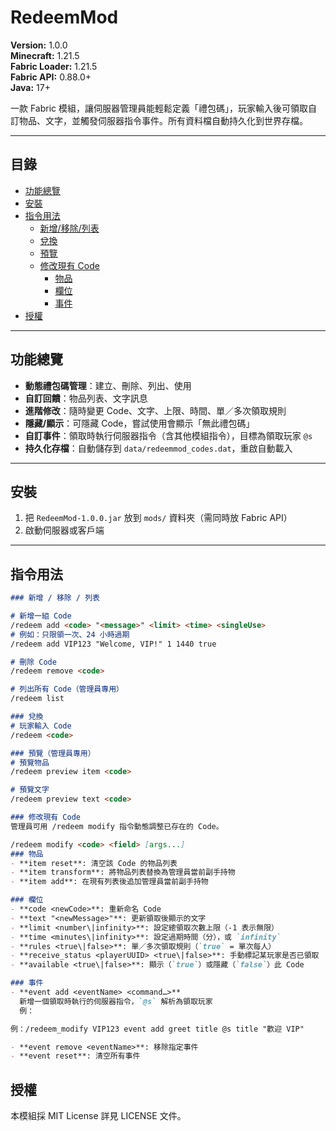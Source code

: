 # RedeemMod

**Version:** 1.0.0  
**Minecraft:** 1.21.5  
**Fabric Loader:** 1.21.5  
**Fabric API:** 0.88.0+  
**Java:** 17+

一款 Fabric 模組，讓伺服器管理員能輕鬆定義「禮包碼」，玩家輸入後可領取自訂物品、文字，並觸發伺服器指令事件。所有資料檔自動持久化到世界存檔。

---

## 目錄

- [功能總覽](#功能總覽)  
- [安裝](#安裝)  
- [指令用法](#指令用法)  
  - [新增/移除/列表](#新增移除列表)  
  - [兌換](#兌換)  
  - [預覽](#預覽)  
  - [修改現有 Code](#修改現有-code)  
    - [物品](#物品)  
    - [欄位](#欄位)  
    - [事件](#事件)  
- [授權](#授權)  

---

## 功能總覽

- **動態禮包碼管理**：建立、刪除、列出、使用  
- **自訂回饋**：物品列表、文字訊息  
- **進階修改**：隨時變更 Code、文字、上限、時間、單／多次領取規則  
- **隱藏/顯示**：可隱藏 Code，嘗試使用會顯示「無此禮包碼」  
- **自訂事件**：領取時執行伺服器指令（含其他模組指令），目標為領取玩家 `@s`  
- **持久化存檔**：自動儲存到 `data/redeemmod_codes.dat`，重啟自動載入  

---

## 安裝

1. 把 `RedeemMod-1.0.0.jar` 放到 `mods/` 資料夾（需同時放 Fabric API）  
2. 啟動伺服器或客戶端  

---

## 指令用法

```markdown
### 新增 / 移除 / 列表

# 新增一組 Code
/redeem add <code> "<message>" <limit> <time> <singleUse>
# 例如：只限領一次、24 小時過期
/redeem add VIP123 "Welcome, VIP!" 1 1440 true

# 刪除 Code
/redeem remove <code>

# 列出所有 Code（管理員專用）
/redeem list

### 兌換
# 玩家輸入 Code
/redeem <code>

### 預覽（管理員專用）
# 預覽物品
/redeem preview item <code>

# 預覽文字
/redeem preview text <code>

### 修改現有 Code
管理員可用 /redeem modify 指令動態調整已存在的 Code。

/redeem modify <code> <field> [args...]
### 物品
- **item reset**: 清空該 Code 的物品列表  
- **item transform**: 將物品列表替換為管理員當前副手持物  
- **item add**: 在現有列表後追加管理員當前副手持物  

### 欄位
- **code <newCode>**: 重新命名 Code  
- **text "<newMessage>"**: 更新領取後顯示的文字  
- **limit <number\|infinity>**: 設定總領取次數上限（-1 表示無限）  
- **time <minutes\|infinity>**: 設定過期時間（分），或 `infinity`  
- **rules <true\|false>**: 單／多次領取規則（`true` = 單次每人）  
- **receive_status <playerUUID> <true\|false>**: 手動標記某玩家是否已領取  
- **available <true\|false>**: 顯示（`true`）或隱藏（`false`）此 Code  

### 事件
- **event add <eventName> <command…>**  
  新增一個領取時執行的伺服器指令，`@s` 解析為領取玩家  
  例：  

例：/redeem_modify VIP123 event add greet title @s title "歡迎 VIP"

- **event remove <eventName>**: 移除指定事件  
- **event reset**: 清空所有事件
```
## 授權
本模組採 MIT License
詳見 LICENSE 文件。